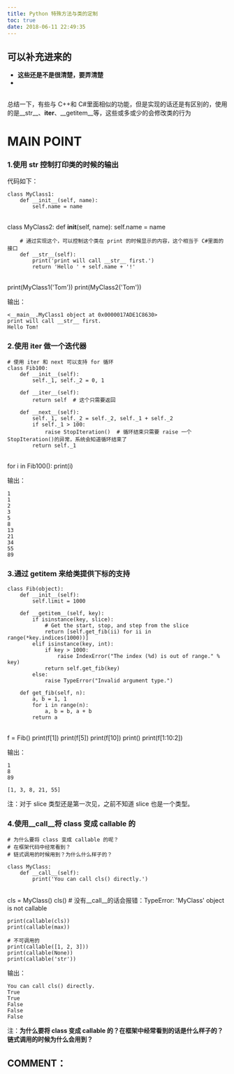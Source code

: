 ```yaml
---
title: Python 特殊方法与类的定制
toc: true
date: 2018-06-11 22:49:35
---
```

## 可以补充进来的

 * **这些还是不是很清楚，要弄清楚**
 * 



## 


总结一下，有些与 C++和 C#里面相似的功能，但是实现的话还是有区别的，使用的是__str__、__iter__、__getitem__等，这些或多或少的会修改类的行为


## 

# MAIN POINT


### 1.使用 __str__ 控制打印类的时候的输出


代码如下：


    class MyClass1:
        def __init__(self, name):
            self.name = name


​    
    class MyClass2:
        def __init__(self, name):
            self.name = name
    
        # 通过实现这个，可以控制这个类在 print 的时候显示的内容，这个相当于 C#里面的接口
        def __str__(self):
            print('print will call __str__ first.')
            return 'Hello ' + self.name + '!'


​    
    print(MyClass1('Tom'))
    print(MyClass2('Tom'))


输出：


    <__main__.MyClass1 object at 0x0000017ADE1C8630>
    print will call __str__ first.
    Hello Tom!




### 2.使用 __iter__ 做一个迭代器




    # 使用 iter 和 next 可以支持 for 循环
    class Fib100:
        def __init__(self):
            self._1, self._2 = 0, 1
    
        def __iter__(self):
            return self  # 这个只需要返回
    
        def __next__(self):
            self._1, self._2 = self._2, self._1 + self._2
            if self._1 > 100:
                raise StopIteration()  # 循环结束只需要 raise 一个 StopIteration()的异常，系统会知道循环结束了
            return self._1


​    
    for i in Fib100():
        print(i)


输出：


    1
    1
    2
    3
    5
    8
    13
    21
    34
    55
    89




### 3.通过 __getitem__ 来给类提供下标的支持




    class Fib(object):
        def __init__(self):
            self.limit = 1000
    
        def __getitem__(self, key):
            if isinstance(key, slice):
                # Get the start, stop, and step from the slice
                return [self.get_fib(ii) for ii in range(*key.indices(1000))]
            elif isinstance(key, int):
                if key > 1000:
                    raise IndexError("The index (%d) is out of range." % key)
                return self.get_fib(key)
            else:
                raise TypeError("Invalid argument type.")
    
        def get_fib(self, n):
            a, b = 1, 1
            for i in range(n):
                a, b = b, a + b
            return a


​    
    f = Fib()
    print(f[1])
    print(f[5])
    print(f[10])
    print()
    print(f[1:10:2])


输出：


    1
    8
    89
    
    [1, 3, 8, 21, 55]


注：对于 slice 类型还是第一次见，之前不知道 slice 也是一个类型。


### 4.使用__call__将 class 变成 callable 的




    # 为什么要将 class 变成 callable 的呢？
    # 在框架代码中经常看到？
    # 链式调用的时候用到？为什么什么样子的？
    
    class MyClass:
        def __call__(self):
            print('You can call cls() directly.')


​    
    cls = MyClass()
    cls()  # 没有__call__的话会报错：TypeError: 'MyClass' object is not callable
    
    print(callable(cls))
    print(callable(max))
    
    # 不可调用的
    print(callable([1, 2, 3]))
    print(callable(None))
    print(callable('str'))


输出：


    You can call cls() directly.
    True
    True
    False
    False
    False


注：**为什么要将 class 变成 callable 的？在框架中经常看到的话是什么样子的？链式调用的时候为什么会用到？**


## COMMENT：



